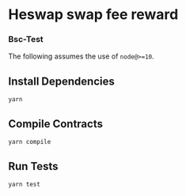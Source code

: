 # Heswap swap fee reward

### Bsc-Test

The following assumes the use of `node@>=10`.

## Install Dependencies

`yarn`

## Compile Contracts

`yarn compile`

## Run Tests

`yarn test`
